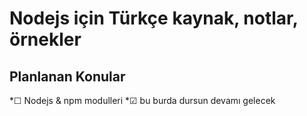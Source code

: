 # Nodejs için Türkçe kaynak, notlar, örnekler

## Planlanan Konular
*☐ Nodejs & npm modulleri
*☑ bu burda dursun devamı gelecek
